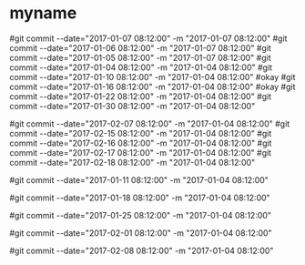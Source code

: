 # myname

#git commit --date="2017-01-07 08:12:00" -m "2017-01-07 08:12:00"
#git commit --date="2017-01-06 08:12:00" -m "2017-01-07 08:12:00"
#git commit --date="2017-01-05 08:12:00" -m "2017-01-07 08:12:00"
#git commit --date="2017-01-04 08:12:00" -m "2017-01-04 08:12:00"
#git commit --date="2017-01-10 08:12:00" -m "2017-01-04 08:12:00"
#okay
#git commit --date="2017-01-16 08:12:00" -m "2017-01-04 08:12:00"
#okay
#git commit --date="2017-01-22 08:12:00" -m "2017-01-04 08:12:00"
#git commit --date="2017-01-30 08:12:00" -m "2017-01-04 08:12:00"

#git commit --date="2017-02-07 08:12:00" -m "2017-01-04 08:12:00"
#git commit --date="2017-02-15 08:12:00" -m "2017-01-04 08:12:00"
#git commit --date="2017-02-16 08:12:00" -m "2017-01-04 08:12:00"
#git commit --date="2017-02-17 08:12:00" -m "2017-01-04 08:12:00"
#git commit --date="2017-02-18 08:12:00" -m "2017-01-04 08:12:00"

#git commit --date="2017-01-11 08:12:00" -m "2017-01-04 08:12:00"

#git commit --date="2017-01-18 08:12:00" -m "2017-01-04 08:12:00"

#git commit --date="2017-01-25 08:12:00" -m "2017-01-04 08:12:00"

#git commit --date="2017-02-01 08:12:00" -m "2017-01-04 08:12:00"

#git commit --date="2017-02-08 08:12:00" -m "2017-01-04 08:12:00"